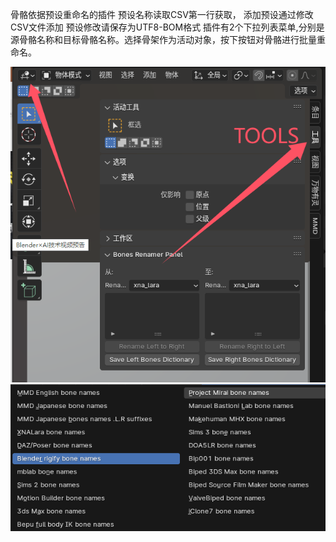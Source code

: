 骨骼依据预设重命名的插件
预设名称读取CSV第一行获取，
添加预设通过修改CSV文件添加
预设修改请保存为UTF8-BOM格式
插件有2个下拉列表菜单,分别是源骨骼名称和目标骨骼名称。选择骨架作为活动对象，按下按钮对骨骼进行批量重命名。

![插件显示位置](addon-panel-location.png)
![支持的预设](preset-bone-name.png)

